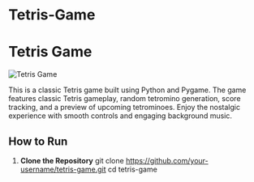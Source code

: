 # Tetris-Game

# Tetris Game

![Tetris Game](assets/https://imgur.com/a/VMKpSWn)

This is a classic Tetris game built using Python and Pygame. The game features classic Tetris gameplay, random tetromino generation, score tracking, and a preview of upcoming tetrominoes. Enjoy the nostalgic experience with smooth controls and engaging background music.

## How to Run

1. **Clone the Repository**
   git clone https://github.com/your-username/tetris-game.git
   cd tetris-game
